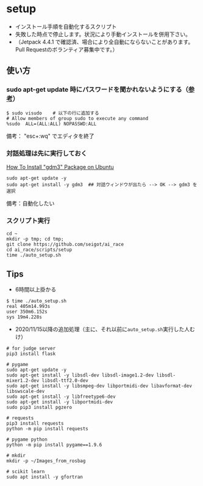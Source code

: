 # setup

* インストール手順を自動化するスクリプト
* 失敗した時点で停止します。状況により手動インストールを併用下さい。
* （Jetpack 4.4.1 で確認済、場合により全自動にならないことがあります。Pull Requestのボランティア募集中です。） <br>

## 使い方

### sudo apt-get update 時にパスワードを聞かれないようにする（[参考](https://www.hiroom2.com/2018/10/23/ubuntu-1810-sudo-ja/)）

```
$ sudo visudo    # 以下の行に追加する
# Allow members of group sudo to execute any command
%sudo  ALL=(ALL:ALL) NOPASSWD:ALL
```

備考： "esc+:wq" でエディタを終了

### 対話処理は先に実行しておく

[How To Install "gdm3" Package on Ubuntu](https://zoomadmin.com/HowToInstall/UbuntuPackage/gdm3)

```
sudo apt-get update -y
sudo apt-get install -y gdm3  ## 対話ウィンドウが出たら --> OK --> gdm3 を選択
```

備考：自動化したい

### スクリプト実行

```
cd ~
mkdir -p tmp; cd tmp;
git clone https://github.com/seigot/ai_race
cd ai_race/scripts/setup
time ./auto_setup.sh
```

## Tips
* 6時間以上掛かる

```
$ time ./auto_setup.sh
real 405m14.993s
user 350m6.152s
sys 19m4.228s
```

* 2020/11/15以降の追加処理（主に、それ以前に`auto_setup.sh`実行した人むけ）

```
# for judge server
pip3 install flask

# pygame
sudo apt-get update -y
sudo apt-get install -y libsdl-dev libsdl-image1.2-dev libsdl-mixer1.2-dev libsdl-ttf2.0-dev
sudo apt-get install -y libsmpeg-dev libportmidi-dev libavformat-dev libswscale-dev
sudo apt-get install -y libfreetype6-dev
sudo apt-get install -y libportmidi-dev
sudo pip3 install pgzero

# requests
pip3 install requests
python -m pip install requests

# pygame python
python -m pip install pygame==1.9.6

# mkdir
mkdir -p ~/Images_from_rosbag

# scikit learn
sudo apt install -y gfortran
```
